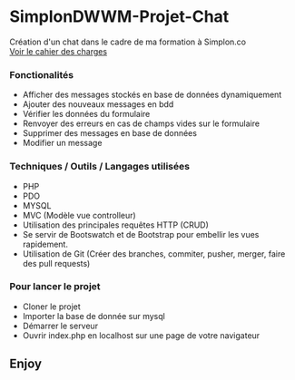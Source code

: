 # SimplonDWWM-Projet-Chat

Création d'un chat dans le cadre de ma formation à Simplon.co  
[Voir le cahier des charges](Projet-Chat-Fiche-Apprenant.pdf)

### Fonctionalités

- Afficher des messages stockés en base de données dynamiquement
- Ajouter des nouveaux messages en bdd
- Vérifier les données du formulaire
- Renvoyer des erreurs en cas de champs vides sur le formulaire
- Supprimer des messages en base de données
- Modifier un message

### Techniques / Outils / Langages utilisées

- PHP
- PDO
- MYSQL
- MVC (Modèle vue controlleur)
- Utilisation des principales requêtes HTTP (CRUD)
- Se servir de Bootswatch et de Bootstrap pour embellir les vues rapidement.
- Utilisation de Git (Créer des branches, commiter, pusher, merger, faire des pull requests)

### Pour lancer le projet

- Cloner le projet
- Importer la base de donnée sur mysql
- Démarrer le serveur
- Ouvrir index.php en localhost sur une page de votre navigateur

## Enjoy

